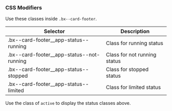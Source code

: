 ### CSS Modifiers

Use these classes inside `.bx--card-footer`.

| Selector                                    | Description                  |
| ------------------------------------------- | ---------------------------- |
| .bx--card-footer\_\_app-status--running     | Class for running status     |
| .bx--card-footer\_\_app-status--not-running | Class for not running status |
| .bx--card-footer\_\_app-status--stopped     | Class for stopped status     |
| .bx--card-footer\_\_app-status--limited     | Class for limited status     |

Use the class of `active` to display the status classes above.
